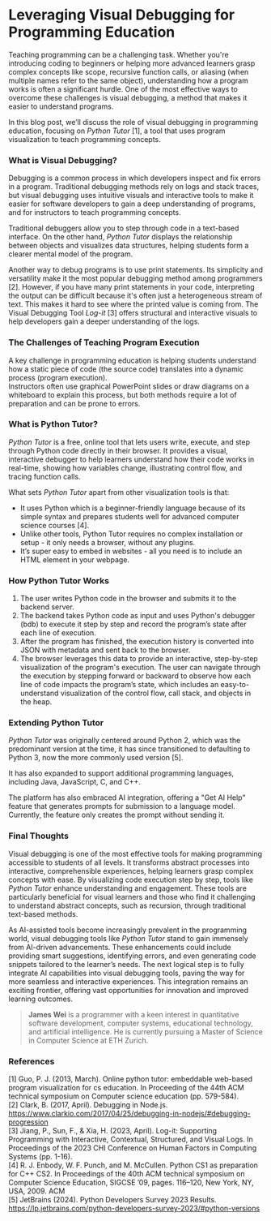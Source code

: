# Leveraging Visual Debugging for Programming Education

Teaching programming can be a challenging task. Whether you're introducing coding to beginners or helping more advanced learners grasp complex concepts like scope, recursive function calls, or aliasing (when multiple names refer to the same object), understanding how a program works is often a significant hurdle. One of the most effective ways to overcome these challenges is visual debugging, a method that makes it easier to understand programs.

In this blog post, we’ll discuss the role of visual debugging in programming education, focusing on *Python Tutor* [1], a tool that uses program visualization to teach programming concepts.

### What is Visual Debugging?

Debugging is a common process in which developers inspect and fix errors in a program. Traditional debugging methods rely on logs and stack traces, but visual debugging uses intuitive visuals and interactive tools to make it easier for software developers to gain a deep understanding of programs, and for instructors to teach programming concepts.

Traditional debuggers allow you to step through code in a text-based interface. On the other hand, *Python Tutor* displays the relationship between objects and visualizes data structures, helping students form a clearer mental model of the program.

Another way to debug programs is to use print statements. Its simplicity and versatility make it the most popular debugging method among programmers [2]. However, if you have many print statements in your code, interpreting the output can be difficult because it's often just a heterogeneous stream of text. This makes it hard to see where the printed value is coming from. The Visual Debugging Tool *Log-it* [3] offers structural and interactive visuals to help developers gain a deeper understanding of the logs.

### The Challenges of Teaching Program Execution

A key challenge in programming education is helping students understand how a static piece of code (the source code) translates into a dynamic process (program execution).  
Instructors often use graphical PowerPoint slides or draw diagrams on a whiteboard to explain this process, but both methods require a lot of preparation and can be prone to errors.

### What is Python Tutor?

*Python Tutor* is a free, online tool that lets users write, execute, and step through Python code directly in their browser. It provides a visual, interactive debugger to help learners understand how their code works in real-time, showing how variables change, illustrating control flow, and tracing function calls.

What sets *Python Tutor* apart from other visualization tools is that:

-   It uses Python which is a beginner-friendly language because of its simple syntax and prepares students well for advanced computer science courses [4].
-   Unlike other tools, Python Tutor requires no complex installation or setup - it only needs a browser, without any plugins.
-   It’s super easy to embed in websites - all you need is to include an HTML element in your webpage.

### How Python Tutor Works

1.    The user writes Python code in the browser and submits it to the backend server.
2.    The backend takes Python code as input and uses Python's debugger (bdb) to execute it step by step and record the program’s state after each line of execution.
3.    After the program has finished, the execution history is converted into JSON with metadata and sent back to the browser.
4.    The browser leverages this data to provide an interactive, step-by-step visualization of the program's execution. The user can navigate through the execution by stepping forward or backward to observe how each line of code impacts the program’s state, which includes an easy-to-understand visualization of the control flow, call stack, and objects in the heap.

### Extending Python Tutor

*Python Tutor* was originally centered around Python 2, which was the predominant version at the time, it has since transitioned to defaulting to Python 3, now the more commonly used version [5].

It has also expanded to support additional programming languages, including Java, JavaScript, C, and C++.

The platform has also embraced AI integration, offering a "Get AI Help" feature that generates prompts for submission to a language model. Currently, the feature only creates the prompt without sending it.

### Final Thoughts

Visual debugging is one of the most effective tools for making programming accessible to students of all levels. It transforms abstract processes into interactive, comprehensible experiences, helping learners grasp complex concepts with ease. By visualizing code execution step by step, tools like *Python Tutor* enhance understanding and engagement. These tools are particularly beneficial for visual learners and those who find it challenging to understand abstract concepts, such as recursion, through traditional text-based methods.

As AI-assisted tools become increasingly prevalent in the programming world, visual debugging tools like *Python Tutor* stand to gain immensely from AI-driven advancements. These enhancements could include providing smart suggestions, identifying errors, and even generating code snippets tailored to the learner’s needs. The next logical step is to fully integrate AI capabilities into visual debugging tools, paving the way for more seamless and interactive experiences. This integration remains an exciting frontier, offering vast opportunities for innovation and improved learning outcomes.

> **James Wei** is a programmer with a keen interest in quantitative software development, computer systems, educational technology, and artificial intelligence. He is currently pursuing a Master of Science in Computer Science at ETH Zurich.


### References

[1] Guo, P. J. (2013, March). Online python tutor: embeddable web-based program visualization for cs education. In Proceeding of the 44th ACM technical symposium on Computer science education (pp. 579-584).  
[2] Clark, B. (2017, April). Debugging in Node.js. https://www.clarkio.com/2017/04/25/debugging-in-nodejs/#debugging-progression  
[3] Jiang, P., Sun, F., & Xia, H. (2023, April). Log-it: Supporting Programming with Interactive, Contextual, Structured, and Visual Logs. In Proceedings of the 2023 CHI Conference on Human Factors in Computing Systems (pp. 1-16).  
[4] R. J. Enbody, W. F. Punch, and M. McCullen. Python CS1 as preparation for C++ CS2. In Proceedings of the 40th ACM technical symposium on Computer Science Education, SIGCSE ’09, pages. 116–120, New York, NY, USA, 2009. ACM  
[5] JetBrains (2024). Python Developers Survey 2023 Results. https://lp.jetbrains.com/python-developers-survey-2023/#python-versions
